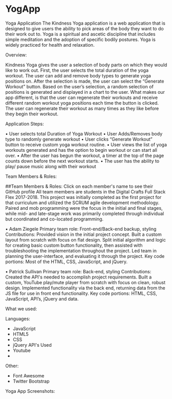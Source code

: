 # YogApp
Yoga Application
The Kindness Yoga application is a web application that is designed to give users the ability to pick areas of the body they want to do their work out to. Yoga is a spiritual and ascetic discipline that includes simple meditation and the adoption of specific bodily postures. Yoga is widely practiced for health and relaxation. 

Overview:

Kindness Yoga gives the user a selection of body parts on which they would like to work out. First, the user selects the total duration of the yoga workout. The user can add and remove body types to generate yoga positions on. After the selection is made, the user can select the “Generate Workout” button. Based on the user’s selection, a random selection of positions is generated and displayed in a chart to the user. What makes our app different, is that the user can regenerate their workouts and receive different random workout yoga positions each time the button is clicked. The user can regenerate their workout as many times as they like before they begin their workout.

Application Steps:

•	User selects total Duration of Yoga Workout
•	User Adds/Removes body type to randomly generate workout
•	User clicks “Generate Workout” button to receive custom yoga workout routine. 
•	User views the list of yoga workouts generated and has the option to begin workout or can start all over.
•	After the user has begun the workout, a timer at the top of the page counts down before the next workout starts.
•	The user has the ability to play/ pause music along with their workout

Team Members & Roles:

##Team Members & Roles: Click on each member's name to see their GitHub profile All team members are students in the Digital Crafts Full Stack Flex 2017-2018. This project was initially completed as the first project for that curriculum and utilized the SCRUM agile development methodology. Paired and mob programming were the focus in the initial and final stages, while mid- and late-stage work was primarily completed through individual but coordinated and co-located programming.

•	Adam Ziegele
Primary team role: Front-end/Back-end backup, styling
Contributions: Provided vision in the initial project concept. Built a custom layout from scratch with focus on flat design. Split initial algorithm and logic for creating basic custom button functionality, then assisted with troubleshooting the implementation throughout the project. Led team in planning the user-interface, and evaluating it through the project.
Key code portions: Most of the HTML, CSS, JavaScript, and jQuery.

•	Patrick Sullivan
Primary team role: Back-end, styling
Contributions: Created the API's needed to accomplish project requirements. Built a custom, YouTube play/mute player from scratch with focus on clean, robust design. Implemented functionality via the back end, returning data from the JS file for use in front end functionality. 
Key code portions: HTML, CSS, JavaScript, API’s, jQuery and data.

What we used: 

Languages:
- JavaScript
- HTML5
- CSS
- jQuery
API's Used
- Youtube
- 
Other:
- Font Awesome
- Twitter Bootstrap

Yoga App Screenshots: 





